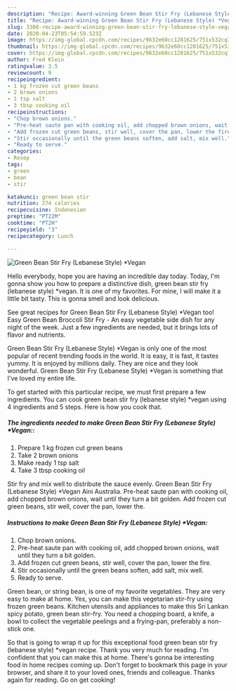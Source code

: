 ```yaml
---
description: "Recipe: Award-winning Green Bean Stir Fry (Lebanese Style) *Vegan"
title: "Recipe: Award-winning Green Bean Stir Fry (Lebanese Style) *Vegan"
slug: 3308-recipe-award-winning-green-bean-stir-fry-lebanese-style-vegan
date: 2020-04-23T05:54:59.523Z
image: https://img-global.cpcdn.com/recipes/9632e60cc1281625/751x532cq70/green-bean-stir-fry-lebanese-style-vegan-recipe-main-photo.jpg
thumbnail: https://img-global.cpcdn.com/recipes/9632e60cc1281625/751x532cq70/green-bean-stir-fry-lebanese-style-vegan-recipe-main-photo.jpg
cover: https://img-global.cpcdn.com/recipes/9632e60cc1281625/751x532cq70/green-bean-stir-fry-lebanese-style-vegan-recipe-main-photo.jpg
author: Fred Klein
ratingvalue: 3.5
reviewcount: 9
recipeingredient:
- 1 kg frozen cut green beans
- 2 brown onions
- 1 tsp salt
- 3 tbsp cooking oil
recipeinstructions:
- "Chop brown onions."
- "Pre-heat saute pan with cooking oil, add chopped brown onions, wait until they turn a bit golden."
- "Add frozen cut green beans, stir well, cover the pan, lower the fire."
- "Stir occasionally until the green beans soften, add salt, mix well."
- "Ready to serve."
categories:
- Resep
tags:
- green
- bean
- stir

katakunci: green bean stir
nutrition: 274 calories
recipecuisine: Indonesian
preptime: "PT22M"
cooktime: "PT2H"
recipeyield: "3"
recipecategory: Lunch

---
```



![Green Bean Stir Fry (Lebanese Style) *Vegan](https://img-global.cpcdn.com/recipes/9632e60cc1281625/751x532cq70/green-bean-stir-fry-lebanese-style-vegan-recipe-main-photo.jpg)

Hello everybody, hope you are having an incredible day today. Today, I'm gonna show you how to prepare a distinctive dish, green bean stir fry (lebanese style) *vegan. It is one of my favorites. For mine, I will make it a little bit tasty. This is gonna smell and look delicious.

See great recipes for Green Bean Stir Fry (Lebanese Style) *Vegan too! Easy Green Bean Broccoli Stir Fry - An easy vegetable side dish for any night of the week. Just a few ingredients are needed, but it brings lots of flavor and nutrients.

Green Bean Stir Fry (Lebanese Style) *Vegan is only one of the most popular of recent trending foods in the world. It is easy, it is fast, it tastes yummy. It is enjoyed by millions daily. They are nice and they look wonderful. Green Bean Stir Fry (Lebanese Style) *Vegan is something that I've loved my entire life.


To get started with this particular recipe, we must first prepare a few ingredients. You can cook green bean stir fry (lebanese style) *vegan using 4 ingredients and 5 steps. Here is how you cook that.

##### The ingredients needed to make Green Bean Stir Fry (Lebanese Style) *Vegan::

1. Prepare 1 kg frozen cut green beans
1. Take 2 brown onions
1. Make ready 1 tsp salt
1. Take 3 tbsp cooking oil


Stir fry and mix well to distribute the sauce evenly. Green Bean Stir Fry (Lebanese Style) *Vegan Aini Australia. Pre-heat saute pan with cooking oil, add chopped brown onions, wait until they turn a bit golden. Add frozen cut green beans, stir well, cover the pan, lower the. 

##### Instructions to make Green Bean Stir Fry (Lebanese Style) *Vegan:

1. Chop brown onions.
1. Pre-heat saute pan with cooking oil, add chopped brown onions, wait until they turn a bit golden.
1. Add frozen cut green beans, stir well, cover the pan, lower the fire.
1. Stir occasionally until the green beans soften, add salt, mix well.
1. Ready to serve.


Green bean, or string bean, is one of my favorite vegetables. They are very easy to make at home. Yes, you can make this vegetarian stir-fry using frozen green beans. Kitchen utensils and appliances to make this Sri Lankan spicy potato, green bean stir-fry. You need a chopping board, a knife, a bowl to collect the vegetable peelings and a frying-pan, preferably a non-stick one. 

So that is going to wrap it up for this exceptional food green bean stir fry (lebanese style) *vegan recipe. Thank you very much for reading. I'm confident that you can make this at home. There's gonna be interesting food in home recipes coming up. Don't forget to bookmark this page in your browser, and share it to your loved ones, friends and colleague. Thanks again for reading. Go on get cooking!
